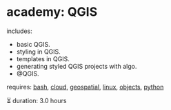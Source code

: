 # academy: QGIS

includes:
- basic QGIS.
- styling in QGIS.
- templates in QGIS.
- generating styled QGIS projects with algo.
- @QGIS.

requires: [bash](./bash.md), [cloud](./cloud.md), [geospatial](./geospatial.md), [linux](./linux.md), [objects](./objects.md), [python](./python.md)

⏳ duration: 3.0 hours
